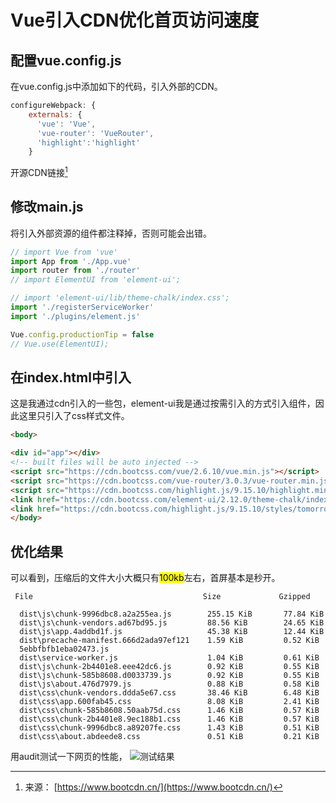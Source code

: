 # Vue引入CDN优化首页访问速度

## 配置vue.config.js
在vue.config.js中添加如下的代码，引入外部的CDN。
``` javascript
configureWebpack: {
    externals: {
      'vue': 'Vue',
      'vue-router': 'VueRouter',
      'highlight':'highlight'
    }
  ```
  开源CDN链接[^1]
  ## 修改main.js
  将引入外部资源的组件都注释掉，否则可能会出错。
  ``` javascript
  // import Vue from 'vue'
  import App from './App.vue'
  import router from './router'
  // import ElementUI from 'element-ui';

  // import 'element-ui/lib/theme-chalk/index.css';
  import './registerServiceWorker'
  import './plugins/element.js'

  Vue.config.productionTip = false
  // Vue.use(ElementUI);
  ```
  
  ## 在index.html中引入
  这是我通过cdn引入的一些包，element-ui我是通过按需引入的方式引入组件，因此这里只引入了css样式文件。
  ``` html
  <body>

  <div id="app"></div>
  <!-- built files will be auto injected -->
  <script src="https://cdn.bootcss.com/vue/2.6.10/vue.min.js"></script>
  <script src="https://cdn.bootcss.com/vue-router/3.0.3/vue-router.min.js"></script>
  <script src="https://cdn.bootcss.com/highlight.js/9.15.10/highlight.min.js"></script>
  <link href="https://cdn.bootcss.com/element-ui/2.12.0/theme-chalk/index.css" rel="stylesheet">
  <link href="https://cdn.bootcss.com/highlight.js/9.15.10/styles/tomorrow-night.min.css" rel="stylesheet">
</body>
```
 ## 优化结果
 可以看到，压缩后的文件大小大概只有<mark>100kb</mark>左右，首屏基本是秒开。
```
 File                                      Size             Gzipped

  dist\js\chunk-9996dbc8.a2a255ea.js        255.15 KiB       77.84 KiB
  dist\js\chunk-vendors.ad67bd95.js         88.56 KiB        24.65 KiB
  dist\js\app.4addbd1f.js                   45.38 KiB        12.44 KiB
  dist\precache-manifest.666d2ada97ef121    1.59 KiB         0.52 KiB
  5ebbfbfb1eba02473.js
  dist\service-worker.js                    1.04 KiB         0.61 KiB
  dist\js\chunk-2b4401e8.eee42dc6.js        0.92 KiB         0.55 KiB
  dist\js\chunk-585b8608.d0033739.js        0.92 KiB         0.55 KiB
  dist\js\about.476d7979.js                 0.88 KiB         0.58 KiB
  dist\css\chunk-vendors.ddda5e67.css       38.46 KiB        6.48 KiB
  dist\css\app.600fab45.css                 8.08 KiB         2.41 KiB
  dist\css\chunk-585b8608.50aab75d.css      1.46 KiB         0.57 KiB
  dist\css\chunk-2b4401e8.9ec188b1.css      1.46 KiB         0.57 KiB
  dist\css\chunk-9996dbc8.a89207fe.css      1.43 KiB         0.51 KiB
  dist\css\about.abdeede8.css               0.51 KiB         0.21 KiB
```
用audit测试一下网页的性能，
![测试结果](https://eric-sheng-1300164148.cos.ap-guangzhou.myqcloud.com/2019/10/%E5%BE%AE%E4%BF%A1%E6%88%AA%E5%9B%BE_20191023171640.png)

  [^1]: 来源： [https://www.bootcdn.cn/](https://www.bootcdn.cn/)